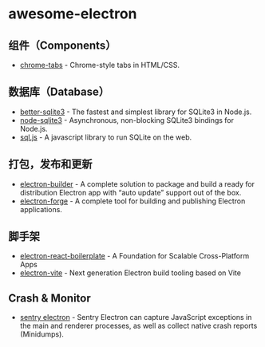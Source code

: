 # awesome-electron

## 组件（Components）
- [chrome-tabs](https://github.com/adamschwartz/chrome-tabs) - Chrome-style tabs in HTML/CSS.

## 数据库（Database）
- [better-sqlite3](https://github.com/WiseLibs/better-sqlite3) - The fastest and simplest library for SQLite3 in Node.js.
- [node-sqlite3](https://github.com/TryGhost/node-sqlite3) - Asynchronous, non-blocking SQLite3 bindings for Node.js.
- [sql.js](https://github.com/sql-js/sql.js) - A javascript library to run SQLite on the web.


## 打包，发布和更新
- [electron-builder](https://github.com/electron-userland/electron-builder) - A complete solution to package and build a ready for distribution Electron app with “auto update” support out of the box.
- [electron-forge](https://github.com/electron/forge) - A complete tool for building and publishing Electron applications.

## 脚手架
- [electron-react-boilerplate](https://github.com/electron-react-boilerplate/electron-react-boilerplate) - A Foundation for Scalable Cross-Platform Apps
- [electron-vite](https://github.com/alex8088/electron-vite) - Next generation Electron build tooling based on Vite

## Crash & Monitor
- [sentry electron](https://docs.sentry.io/platforms/javascript/guides/electron/) - Sentry Electron can capture JavaScript exceptions in the main and renderer processes, as well as collect native crash reports (Minidumps).

